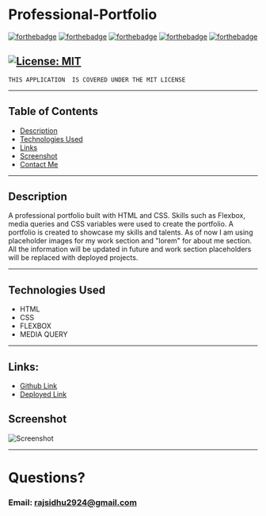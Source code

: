 # Professional-Portfolio

[![forthebadge](https://forthebadge.com/images/badges/open-source.svg)](https://forthebadge.com)
[![forthebadge](https://forthebadge.com/images/badges/powered-by-coffee.svg)](https://forthebadge.com)
[![forthebadge](https://forthebadge.com/images/badges/uses-html.svg)](https://forthebadge.com)
[![forthebadge](https://forthebadge.com/images/badges/uses-css.svg)](https://forthebadge.com)
[![forthebadge](https://forthebadge.com/images/badges/works-on-my-machine.svg)](https://forthebadge.com)

## [![License: MIT](https://img.shields.io/badge/License-MIT-yellow.svg)](https://opensource.org/licenses/MIT)
    THIS APPLICATION  IS COVERED UNDER THE MIT LICENSE
    
---

## Table of Contents
  - [Description](#description)
  - [Technologies Used](#technologies-used)
  - [Links](#links)
  - [Screenshot](#screenshot)
  - [Contact Me](#questions)

---


## Description
A professional portfolio built with HTML and CSS. Skills such as Flexbox, media queries and CSS variables were used to create the portfolio. A portfolio is created to showcase my skills and talents. As of now I am using placeholder images for my work section and "lorem" for about me section. All the information will be updated in future and work section placeholders will be replaced with deployed projects. 

---

## Technologies Used
- HTML
- CSS
- FLEXBOX
- MEDIA QUERY

---

## Links:

- [Github Link](https://github.com/rajveer-s/Professional-Portfolio)
- [Deployed Link](https://rajveer-s.github.io/Professional-Portfolio/)


## Screenshot
![Screenshot](./screenshot.png)

---


# Questions?
### Email: rajsidhu2924@gmail.com

